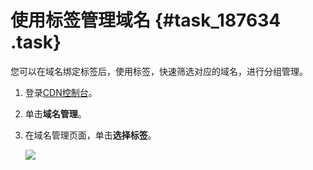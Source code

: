 # 使用标签管理域名 {#task_187634 .task}

您可以在域名绑定标签后，使用标签，快速筛选对应的域名，进行分组管理。

1.  登录[CDN控制台](https://cdn.console.aliyun.com/overview)。
2.  单击**域名管理**。
3.  在域名管理页面，单击**选择标签**。 

    ![](http://static-aliyun-doc.oss-cn-hangzhou.aliyuncs.com/assets/img/222083/156030831247673_zh-CN.png)


